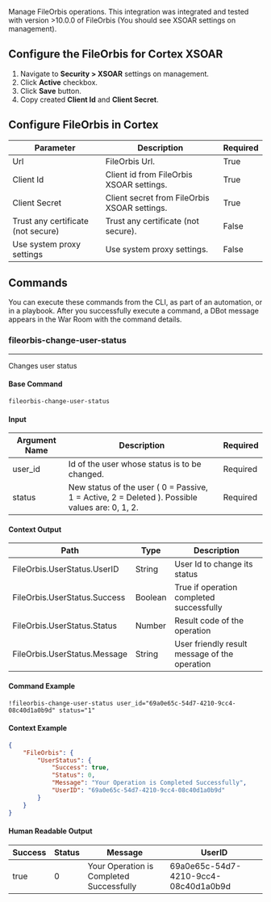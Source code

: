Manage FileOrbis operations.
This integration was integrated and tested with version >10.0.0 of FileOrbis (You should see XSOAR settings on management).

## Configure the FileOrbis for Cortex XSOAR

1. Navigate to **Security > XSOAR** settings on management.
2. Click **Active** checkbox.
3. Click **Save** button.
4. Copy created **Client Id** and **Client Secret**.

## Configure FileOrbis in Cortex


| **Parameter** | **Description** | **Required** |
| --- | --- | --- |
| Url | FileOrbis Url. | True |
| Client Id | Client id from FileOrbis XSOAR settings. | True |
| Client Secret | Client secret from FileOrbis XSOAR settings. | True |
| Trust any certificate (not secure) | Trust any certificate \(not secure\). | False |
| Use system proxy settings | Use system proxy settings. | False |

## Commands

You can execute these commands from the CLI, as part of an automation, or in a playbook.
After you successfully execute a command, a DBot message appears in the War Room with the command details.

### fileorbis-change-user-status

***
Changes user status


#### Base Command

`fileorbis-change-user-status`

#### Input

| **Argument Name** | **Description** | **Required** |
| --- | --- | --- |
| user_id | Id of the user whose status is to be changed. | Required | 
| status | New status of the user ( 0 = Passive, 1 = Active, 2 = Deleted ). Possible values are: 0, 1, 2. | Required | 


#### Context Output

| **Path** | **Type** | **Description** |
| --- | --- | --- |
| FileOrbis.UserStatus.UserID | String | User Id to change its status | 
| FileOrbis.UserStatus.Success | Boolean | True if operation completed successfully | 
| FileOrbis.UserStatus.Status | Number | Result code of the operation | 
| FileOrbis.UserStatus.Message | String | User friendly result message of the operation | 


#### Command Example

``` !fileorbis-change-user-status user_id="69a0e65c-54d7-4210-9cc4-08c40d1a0b9d" status="1" ```

#### Context Example

```json
{
    "FileOrbis": {
        "UserStatus": {
            "Success": true,
            "Status": 0,
            "Message": "Your Operation is Completed Successfully",
            "UserID": "69a0e65c-54d7-4210-9cc4-08c40d1a0b9d"
        }
    }
}
```

#### Human Readable Output

| **Success** | **Status** | **Message** | **UserID** |
| --- | --- | --- | --- |
| true | 0 | Your Operation is Completed Successfully | 69a0e65c-54d7-4210-9cc4-08c40d1a0b9d |
